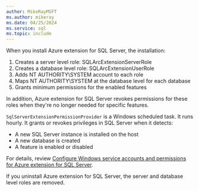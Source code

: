 ```yaml
---
author: MikeRayMSFT
ms.author: mikeray
ms.date: 04/25/2024
ms.service: sql
ms.topic: include
---
```


When you install Azure extension for SQL Server, the installation:

1. Creates a server level role: SQLArcExtensionServerRole
1. Creates a database level role: SQLArcExtensionUserRole
1. Adds NT AUTHORITY\SYSTEM account to each role
1. Maps NT AUTHORITY\SYSTEM at the database level for each database
1. Grants minimum permissions for the enabled features

In addition, Azure extension for SQL Server revokes permissions for these roles when they're no longer needed for specific features.

`SqlServerExtensionPermissionProvider` is a Windows scheduled task. It runs hourly. It grants or revokes privileges in SQL Server when it detects:

- A new SQL Server instance is installed on the host
- A new database is created
- A feature is enabled or disabled

For details, review [Configure Windows service accounts and permissions for Azure extension for SQL Server](../sql-server/azure-arc/configure-windows-accounts-agent.md).

If you uninstall Azure extension for SQL Server, the server and database level roles are removed.